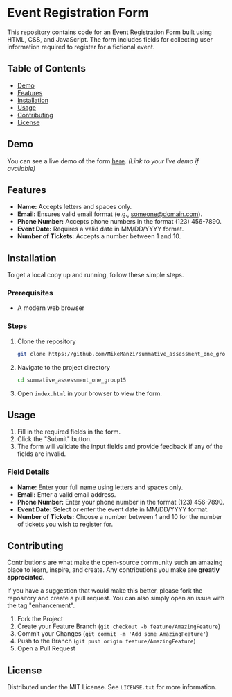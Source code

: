 # Event Registration Form

This repository contains code for an Event Registration Form built using HTML, CSS, and JavaScript. The form includes fields for collecting user information required to register for a fictional event.

## Table of Contents
- [Demo](#demo)
- [Features](#features)
- [Installation](#installation)
- [Usage](#usage)
- [Contributing](#contributing)
- [License](#license)

## Demo
You can see a live demo of the form [here](#). *(Link to your live demo if available)*

## Features
- **Name:** Accepts letters and spaces only.
- **Email:** Ensures valid email format (e.g., someone@domain.com).
- **Phone Number:** Accepts phone numbers in the format (123) 456-7890.
- **Event Date:** Requires a valid date in MM/DD/YYYY format.
- **Number of Tickets:** Accepts a number between 1 and 10.

## Installation
To get a local copy up and running, follow these simple steps.

### Prerequisites
- A modern web browser

### Steps
1. Clone the repository
   ```sh
   git clone https://github.com/MikeManzi/summative_assessment_one_group15.git
2. Navigate to the project directory
   ```sh
   cd summative_assessment_one_group15
3. Open `index.html` in your browser to view the form.

## Usage
1. Fill in the required fields in the form.
2. Click the "Submit" button.
3. The form will validate the input fields and provide feedback if any of the fields are invalid.

### Field Details
- **Name:** Enter your full name using letters and spaces only.
- **Email:** Enter a valid email address.
- **Phone Number:** Enter your phone number in the format (123) 456-7890.
- **Event Date:** Select or enter the event date in MM/DD/YYYY format.
- **Number of Tickets:** Choose a number between 1 and 10 for the number of tickets you wish to register for.

## Contributing
Contributions are what make the open-source community such an amazing place to learn, inspire, and create. Any contributions you make are **greatly appreciated**.

If you have a suggestion that would make this better, please fork the repository and create a pull request. You can also simply open an issue with the tag "enhancement".

1. Fork the Project
2. Create your Feature Branch (`git checkout -b feature/AmazingFeature`)
3. Commit your Changes (`git commit -m 'Add some AmazingFeature'`)
4. Push to the Branch (`git push origin feature/AmazingFeature`)
5. Open a Pull Request

## License
Distributed under the MIT License. See `LICENSE.txt` for more information.



  


